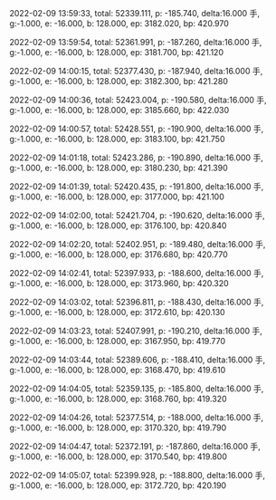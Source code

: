 2022-02-09 13:59:33, total: 52339.111, p: -185.740, delta:16.000 手, g:-1.000, e: -16.000, b: 128.000, ep: 3182.020, bp: 420.970

2022-02-09 13:59:54, total: 52361.991, p: -187.260, delta:16.000 手, g:-1.000, e: -16.000, b: 128.000, ep: 3181.700, bp: 421.120

2022-02-09 14:00:15, total: 52377.430, p: -187.940, delta:16.000 手, g:-1.000, e: -16.000, b: 128.000, ep: 3182.300, bp: 421.280

2022-02-09 14:00:36, total: 52423.004, p: -190.580, delta:16.000 手, g:-1.000, e: -16.000, b: 128.000, ep: 3185.660, bp: 422.030

2022-02-09 14:00:57, total: 52428.551, p: -190.900, delta:16.000 手, g:-1.000, e: -16.000, b: 128.000, ep: 3183.100, bp: 421.750

2022-02-09 14:01:18, total: 52423.286, p: -190.890, delta:16.000 手, g:-1.000, e: -16.000, b: 128.000, ep: 3180.230, bp: 421.390

2022-02-09 14:01:39, total: 52420.435, p: -191.800, delta:16.000 手, g:-1.000, e: -16.000, b: 128.000, ep: 3177.000, bp: 421.100

2022-02-09 14:02:00, total: 52421.704, p: -190.620, delta:16.000 手, g:-1.000, e: -16.000, b: 128.000, ep: 3176.100, bp: 420.840

2022-02-09 14:02:20, total: 52402.951, p: -189.480, delta:16.000 手, g:-1.000, e: -16.000, b: 128.000, ep: 3176.680, bp: 420.770

2022-02-09 14:02:41, total: 52397.933, p: -188.600, delta:16.000 手, g:-1.000, e: -16.000, b: 128.000, ep: 3173.960, bp: 420.320

2022-02-09 14:03:02, total: 52396.811, p: -188.430, delta:16.000 手, g:-1.000, e: -16.000, b: 128.000, ep: 3172.610, bp: 420.130

2022-02-09 14:03:23, total: 52407.991, p: -190.210, delta:16.000 手, g:-1.000, e: -16.000, b: 128.000, ep: 3167.950, bp: 419.770

2022-02-09 14:03:44, total: 52389.606, p: -188.410, delta:16.000 手, g:-1.000, e: -16.000, b: 128.000, ep: 3168.470, bp: 419.610

2022-02-09 14:04:05, total: 52359.135, p: -185.800, delta:16.000 手, g:-1.000, e: -16.000, b: 128.000, ep: 3168.760, bp: 419.320

2022-02-09 14:04:26, total: 52377.514, p: -188.000, delta:16.000 手, g:-1.000, e: -16.000, b: 128.000, ep: 3170.320, bp: 419.790

2022-02-09 14:04:47, total: 52372.191, p: -187.860, delta:16.000 手, g:-1.000, e: -16.000, b: 128.000, ep: 3170.540, bp: 419.800

2022-02-09 14:05:07, total: 52399.928, p: -188.800, delta:16.000 手, g:-1.000, e: -16.000, b: 128.000, ep: 3172.720, bp: 420.190